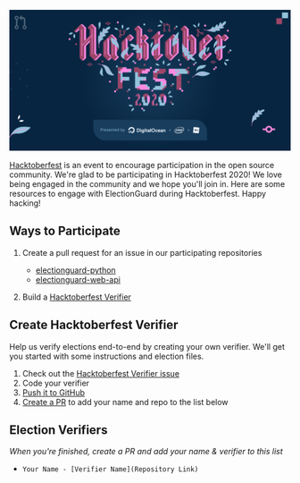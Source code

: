 [![Hacktoberfest Banner](images/hacktoberfest-banner.png)](https://hacktoberfest.digitalocean.com/)

[Hacktoberfest](https://hacktoberfest.digitalocean.com/) is an event to encourage participation in the open source community. We're glad to be participating in Hacktoberfest 2020! We love being engaged in the community and we hope you'll join in. Here are some resources to engage with ElectionGuard during Hacktoberfest. Happy hacking!


## Ways to Participate
1. Create a pull request for an issue in our participating repositories
    - [electionguard-python](https://github.com/microsoft/electionguard-python/issues?q=is%3Aissue+is%3Aopen+label%3Ahacktoberfest)
    - [electionguard-web-api](https://github.com/microsoft/electionguard-web-api/issues?q=is%3Aissue+is%3Aopen+label%3Ahacktoberfest)

2. Build a [Hacktoberfest Verifier](https://github.com/microsoft/electionguard/issues/32)

## Create Hacktoberfest Verifier

Help us verify elections end-to-end by creating your own verifier.
We'll get you started with some instructions and election files.

1. Check out the [Hacktoberfest Verifier issue](https://github.com/microsoft/electionguard/issues/32)
2. Code your verifier 
3. [Push it to GitHub](https://docs.github.com/en/github/importing-your-projects-to-github/adding-an-existing-project-to-github-using-the-command-line)
4. [Create a PR](https://docs.github.com/en/github/collaborating-with-issues-and-pull-requests/creating-a-pull-request) to add your name and repo to the list below

## Election Verifiers
_When you're finished, create a PR and add your name & verifier to this list_

- `Your Name - [Verifier Name](Repository Link)`